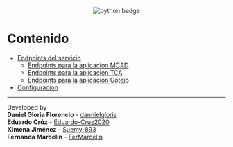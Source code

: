 <div align="center">

![python badge](readme_files/python-badge.png)

</div>

Contenido
================
*   [Endpoints del servicio](./endpoints.md/#ednpoints)
    *   [Endpoints para la aplicacion MCAD](./endpoints.md/#mcad)
    *   [Endpoints para la aplicacion TCA](./endpoints.md/#tca)
    *   [Endpoints para la aplicacion Cotejo](./endpoints.md/#cotejo)
*   [Configuracion](./setting.md/#settings)
* * *

Developed by<br> 
   **Daniel Gloria Florencio** - [dannielgloria](https://github.com/dannielgloria)<br>
   **Eduardo Crúz** - [Eduardo-Cruz2020](https://github.com/Eduardo-Cruz2020)<br>
   **Ximena Jiménez** - [Suemy-893](https://github.com/Suemy-893)<br>
   **Fernanda Marcelín** - [FerMarcelin](https://github.com/FerMarcelin)
